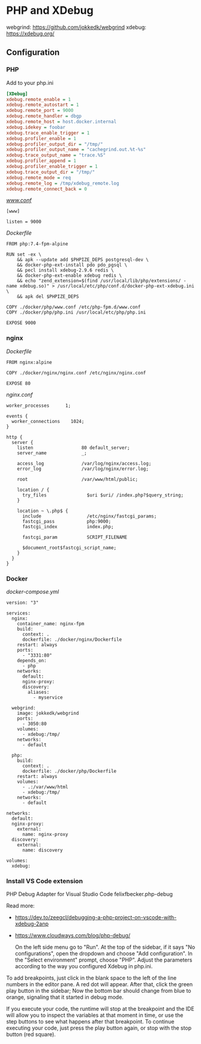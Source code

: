 # PHP and XDebug

webgrind: <https://github.com/jokkedk/webgrind>
xdebug: <https://xdebug.org/>

## Configuration

### PHP

Add to your php.ini

```ini
[XDebug]
xdebug.remote_enable = 1
xdebug.remote_autostart = 1
xdebug.remote_port = 9000
xdebug.remote_handler = dbgp
xdebug.remote_host = host.docker.internal
xdebug.idekey = foobar
xdebug.trace_enable_trigger = 1
xdebug.profiler_enable = 1
xdebug.profiler_output_dir = "/tmp/"
xdebug.profiler_output_name = "cachegrind.out.%t-%s"
xdebug.trace_output_name = "trace.%S"
xdebug.profiler_append = 1
xdebug.profiler_enable_trigger = 1
xdebug.trace_output_dir = "/tmp/"
xdebug.remote_mode = req
xdebug.remote_log = /tmp/xdebug_remote.log
xdebug.remote_connect_back = 0
```

*www.conf*

```
[www]

listen = 9000
```

*Dockerfile*

```
FROM php:7.4-fpm-alpine

RUN set -ex \
    && apk --update add $PHPIZE_DEPS postgresql-dev \
    && docker-php-ext-install pdo pdo_pgsql \
    && pecl install xdebug-2.9.6 redis \
    && docker-php-ext-enable xdebug redis \
    && echo "zend_extension=$(find /usr/local/lib/php/extensions/ -name xdebug.so)" > /usr/local/etc/php/conf.d/docker-php-ext-xdebug.ini \
    && apk del $PHPIZE_DEPS

COPY ./docker/php/www.conf /etc/php-fpm.d/www.conf
COPY ./docker/php/php.ini /usr/local/etc/php/php.ini

EXPOSE 9000
```

### nginx

*Dockerfile*

```
FROM nginx:alpine

COPY ./docker/nginx/nginx.conf /etc/nginx/nginx.conf

EXPOSE 80
```

*nginx.conf*

```
worker_processes      1;

events {
  worker_connections    1024;
}

http {
  server {
    listen                  80 default_server;
    server_name             _;

    access_log              /var/log/nginx/access.log;
    error_log               /var/log/nginx/error.log;

    root                    /var/www/html/public;

    location / {
      try_files               $uri $uri/ /index.php?$query_string;
    }

    location ~ \.php$ {
      include                 /etc/nginx/fastcgi_params;
      fastcgi_pass            php:9000;
      fastcgi_index           index.php;

      fastcgi_param           SCRIPT_FILENAME

      $document_root$fastcgi_script_name;
    }
  }
}
```


### Docker

*docker-compose.yml*

```
version: "3"

services:
  nginx:
    container_name: nginx-fpm
    build:
      context: .
      dockerfile: ./docker/nginx/Dockerfile
    restart: always
    ports:
      - "3331:80"
    depends_on:
      - php
    networks:
      default:
      nginx-proxy:
      discovery:
        aliases:
          - myservice

  webgrind:
    image: jokkedk/webgrind
    ports:
      - 3050:80
    volumes:
      - xdebug:/tmp/
    networks:
      - default

  php:
    build:
      context: .
      dockerfile: ./docker/php/Dockerfile
    restart: always
    volumes:
      - .:/var/www/html
      - xdebug:/tmp/
    networks:
      - default

networks:
  default:
  nginx-proxy:
    external:
      name: nginx-proxy
  discovery:
    external:
      name: discovery

volumes:
  xdebug:
```

### Install VS Code extension

PHP Debug Adapter for Visual Studio Code
felixfbecker.php-debug

Read more: 
* <https://dev.to/zeegcl/debugging-a-php-project-on-vscode-with-xdebug-2anp>
* <https://www.cloudways.com/blog/php-debug/>


    On the left side menu go to "Run".
    At the top of the sidebar, if it says "No configurations", open the dropdown and choose "Add configuration".
    In the "Select environment" prompt, choose "PHP".
    Adjust the parameters according to the way you configured Xdebug in php.ini.

To add breakpoints, just click in the blank space to the left of the line numbers in the editor pane. 
A red dot will appear. After that, click the green play button in the sidebar; 
Now the bottom bar should change from blue to orange, signaling that it started in debug mode.

If you execute your code, the runtime will stop at the breakpoint and the IDE will allow you to inspect the 
variables at that moment in time, or use the step buttons to see what happens after that breakpoint. 
To continue executing your code, just press the play button again, or stop with the stop button (red square).
